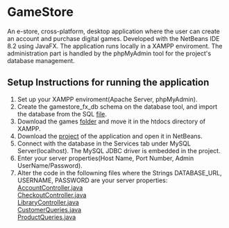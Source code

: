 # GameStore
An e-store, cross-platform, desktop application where the user can create an account and purchase digital games. Developed with the NetBeans IDE 8.2 using JavaFX. The application runs locally in a XAMPP enviroment. The administration part is handled by the phpMyAdmin tool for the project's database management.

Setup Instructions for running the application
-----------------------------------------------
1. Set up your XAMPP enviroment(Apache Server, phpMyAdmin).
2. Create the gamestore_fx_db schema on the database tool, and import the database from the SQL <a href="#">file</a>.
3. Download the games <a href="#">folder</a> and move it in the htdocs directory of XAMPP.
4. Download the <a href="#">project</a> of the application and open it in NetBeans.
5. Connect with the database in the Services tab under MySQL Server(localhost). The MySQL JDBC driver is embedded in the project.
6. Enter your server properties(Host Name, Port Number, Admin UserName/Password).
7. Alter the code in the followning files where the Strings DATABASE_URL, USERNAME, PASSWORD are your server properties: <br />
   <a href="https://github.com/chrislaskos/GameStore/blob/master/src/gamestore/AccountController.java">AccountController.java</a> <br />
   <a href="https://github.com/chrislaskos/GameStore/blob/master/src/gamestore/CheckoutController.java">CheckoutController.java</a> <br />
   <a href="https://github.com/chrislaskos/GameStore/blob/master/src/gamestore/LibraryController.java">LibraryController.java</a> <br />
   <a href="#">CustomerQueries.java</a> <br />
   <a href="#">ProductQueries.java</a> <br /> 
